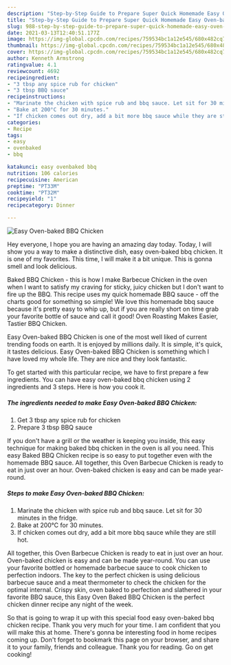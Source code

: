 ```yaml
---
description: "Step-by-Step Guide to Prepare Super Quick Homemade Easy Oven-baked BBQ Chicken"
title: "Step-by-Step Guide to Prepare Super Quick Homemade Easy Oven-baked BBQ Chicken"
slug: 988-step-by-step-guide-to-prepare-super-quick-homemade-easy-oven-baked-bbq-chicken
date: 2021-03-13T12:40:51.177Z
image: https://img-global.cpcdn.com/recipes/759534bc1a12e545/680x482cq70/easy-oven-baked-bbq-chicken-recipe-main-photo.jpg
thumbnail: https://img-global.cpcdn.com/recipes/759534bc1a12e545/680x482cq70/easy-oven-baked-bbq-chicken-recipe-main-photo.jpg
cover: https://img-global.cpcdn.com/recipes/759534bc1a12e545/680x482cq70/easy-oven-baked-bbq-chicken-recipe-main-photo.jpg
author: Kenneth Armstrong
ratingvalue: 4.1
reviewcount: 4692
recipeingredient:
- "3 tbsp any spice rub for chicken"
- "3 tbsp BBQ sauce"
recipeinstructions:
- "Marinate the chicken with spice rub and bbq sauce. Let sit for 30 minutes in the fridge."
- "Bake at 200°C for 30 minutes."
- "If chicken comes out dry, add a bit more bbq sauce while they are still hot."
categories:
- Recipe
tags:
- easy
- ovenbaked
- bbq

katakunci: easy ovenbaked bbq 
nutrition: 106 calories
recipecuisine: American
preptime: "PT33M"
cooktime: "PT32M"
recipeyield: "1"
recipecategory: Dinner

---
```



![Easy Oven-baked BBQ Chicken](https://img-global.cpcdn.com/recipes/759534bc1a12e545/680x482cq70/easy-oven-baked-bbq-chicken-recipe-main-photo.jpg)

Hey everyone, I hope you are having an amazing day today. Today, I will show you a way to make a distinctive dish, easy oven-baked bbq chicken. It is one of my favorites. This time, I will make it a bit unique. This is gonna smell and look delicious.

Baked BBQ Chicken - this is how I make Barbecue Chicken in the oven when I want to satisfy my craving for sticky, juicy chicken but I don&#39;t want to fire up the BBQ. This recipe uses my quick homemade BBQ sauce - off the charts good for something so simple! We love this homemade bbq sauce because it&#39;s pretty easy to whip up, but if you are really short on time grab your favorite bottle of sauce and call it good! Oven Roasting Makes Easier, Tastier BBQ Chicken.

Easy Oven-baked BBQ Chicken is one of the most well liked of current trending foods on earth. It is enjoyed by millions daily. It is simple, it's quick, it tastes delicious. Easy Oven-baked BBQ Chicken is something which I have loved my whole life. They are nice and they look fantastic.


To get started with this particular recipe, we have to first prepare a few ingredients. You can have easy oven-baked bbq chicken using 2 ingredients and 3 steps. Here is how you cook it.

<!--inarticleads1-->

##### The ingredients needed to make Easy Oven-baked BBQ Chicken:

1. Get 3 tbsp any spice rub for chicken
1. Prepare 3 tbsp BBQ sauce


If you don&#39;t have a grill or the weather is keeping you inside, this easy technique for making baked bbq chicken in the oven is all you need. This easy Baked BBQ Chicken recipe is so easy to put together even with the homemade BBQ sauce. All together, this Oven Barbecue Chicken is ready to eat in just over an hour. Oven-baked chicken is easy and can be made year-round. 

<!--inarticleads2-->

##### Steps to make Easy Oven-baked BBQ Chicken:

1. Marinate the chicken with spice rub and bbq sauce. Let sit for 30 minutes in the fridge.
1. Bake at 200°C for 30 minutes.
1. If chicken comes out dry, add a bit more bbq sauce while they are still hot.


All together, this Oven Barbecue Chicken is ready to eat in just over an hour. Oven-baked chicken is easy and can be made year-round. You can use your favorite bottled or homemade barbecue sauce to cook chicken to perfection indoors. The key to the perfect chicken is using delicious barbecue sauce and a meat thermometer to check the chicken for the optimal internal. Crispy skin, oven baked to perfection and slathered in your favorite BBQ sauce, this Easy Oven Baked BBQ Chicken is the perfect chicken dinner recipe any night of the week. 

So that is going to wrap it up with this special food easy oven-baked bbq chicken recipe. Thank you very much for your time. I am confident that you will make this at home. There's gonna be interesting food in home recipes coming up. Don't forget to bookmark this page on your browser, and share it to your family, friends and colleague. Thank you for reading. Go on get cooking!
